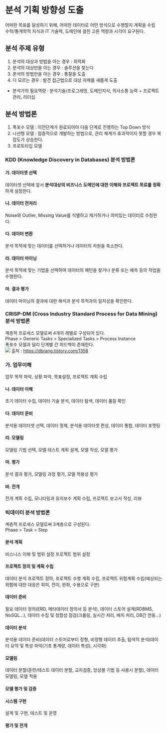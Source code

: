 # 분석 기획 방향성 도출
어떠한 목표를 달성하기 위해, 어떠한 데이터로 어떤 방식으로 수행할지 계획을 수립 <br>
수학/통계학적 지식과 IT 기술력, 도메인에 걸친 고른 역량과 시각이 요구된다. <br>
## 분석 주제 유형
1. 분석의 대상과 방법을 아는 경우 : 최적화<br>
2. 분석의 대상만을 아는 경우 : 솔루션을 찾는다<br>
3. 분석의 방법만을 아는 경우 : 통찰을 도출 <br>
4. 다 모르는 경우 : 발견 접근법으로 대상 자체를 새롭게 도출 <br>

* 분석가의 필요역량 : 분석기술/프로그래밍, 도메인지식, 의사소통 능력 + 프로젝트관리, 리더십

## 분석 방법론
1. 폭포수 모델 : 이전단계가 완료되어야 다음 단계로 진행하는 Top Down 방식<br>
2. 나선형 모델 : 점증적으로 개발하는 방법으로, 관리 체계가 효과적이지 못할 경우 복잡도가 상승한다. <br>
3. 프로토타입 모델

### KDD (Knowledge Discovery in Databases) 분석 방법론 
#### 가. 데이터셋 선택
데이터셋 선택에 앞서 <b>분석대상의 비즈니스 도메인에 대한 이해와 프로젝트 목료를 정확</b>하게 설정한다.
#### 나. 데이터 전처리
Noise와 Outlier, Missing Value를 식별하고 제거하거나 의미있는 데이터로 수정한다.
#### 다. 데이터 변환
분석 목적에 맞는 데이터를 선택하거나 데이터의 차원을 축소한다.
#### 라. 데이터 마이닝
분석 목적에 맞는 기법을 선택하여 데이터의 패턴을 찾거나 분류 또는 예측 등의 작업을 수행한다.
#### 마. 결과 평가
데이터 마이닝의 결과에 대한 해석과 분석 목적과의 일치성을 확인한다.
<br>

### CRISP-DM (Cross Industry Standard Process for Data Mining) 분석 방법론
계층적 프로세스 모델로써 4개의 레벨로 구성되어 있다.<br>
Phase > Generic Tasks > Specialized Tasks > Process Instance<br>
폭포수 모델과 달리 단계별 간 피드백이 존재한다. <br>
<img src="https://img1.daumcdn.net/thumb/R1280x0/?scode=mtistory2&fname=https%3A%2F%2Fk.kakaocdn.net%2Fdn%2FbgGzs3%2Fbtqt0a0xEOK%2FTKRgf6YaKqL09xsvWOrkkk%2Fimg.png">
출처 : https://dbrang.tistory.com/1358 <br>

### 가. 업무이해
업무 목적 파악, 상황 파악, 목표설정, 프로젝트 계획 수립
#### 나. 데이터 이해
초기 데이터 수집, 데이터 기술 분석, 데이터 탐색, 데이터 품질 확인
#### 다. 데이터 준비
분석용 데이터셋 선택, 데이터 정제, 분석용 데이터셋 편성, 데이터 통합, 데이터 포멧팅
#### 라. 모델링
모델링 기법 선택, 모델 테스트 계획 설계, 모델 작성, 모델 평가
#### 마. 평가
분석 결과 평가, 모델링 과정 평가, 모델 적용성 평가
#### 바. 전개
전개 계획 수립, 모니터링과 유지보수 계획 수립, 프로젝트 보고서 작성, 리뷰

### 빅데이터 분석 방법론
계층적 프로세스 모델로써 3계층으로 구성된다. <br>
Phase > Task > Step
#### 분석 계획
비스니스 이해 및 범위 설정 프로젝트 범위 설정
#### 프로젝트 정의 및 계획 수립
데이터 분석 프로젝트 정의, 프로젝트 수행 계획 수립, 프로젝트 위험계획 수립(예상되는 위험에 대한 대응은 회피, 전이, 완화, 수용으로 구분)

#### 데이터 준비
필요 데이터 정의(ERD, 메타데이터 정의서 등 분석), 데이터 스토어 설계(RDBMS, NoSQL...), 데이터 수집 및 정합성 점검(크롤링, 실시간 처리, 배치 처리, DB간 연동...)

#### 데이터 분석
분석용 데이터 준비(데이터 스토어로부터 정형, 비정형 데이터 추출, 탐색적 분석(데이터 요약 및 특성 파악(기초 통계량, 데이터 특성), 시각화)

#### 모델링
데이터 분할(훈련/테스트 데이터 분할, 교차검증, 앙상블 기법 등 사용시 분할), 데이터 모델링, 모델 적용

#### 모델 평가 및 검증
#### 시스템 구현
설계 및 구현, 테스트 및 운영
#### 평가 및 전개
